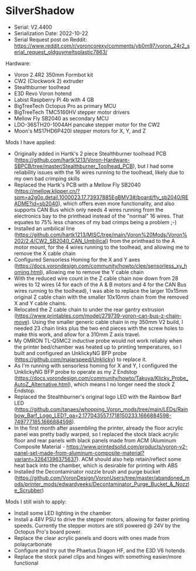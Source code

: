 # SilverShadow
- Serial: V2.4400
- Serialization Date: 2022-10-22
- Serial Request post on Reddit: https://www.reddit.com/r/voroncorexy/comments/yb0m97/voron_24r2_serial_request_oldguymeltsplastic7863/

Hardware:

- Voron 2.4R2 350mm Formbot kit
- CW2 (Clockwork 2) extruder
- Stealthburner toolhead
- E3D Revo Voron hotend
- Labist Raspberry Pi 4b with 4 GB
- BigTreeTech Octopus Pro as primary MCU
- BigTreeTech TMC5160HV stepper motor drivers
- Mellow Fly SB2040 as secondary MCU
- LDO-36STH20-1004AH pancake stepper motor for the CW2
- Moon's MS17HD6P420I stepper motors for X, Y, and Z

Mods I have applied:

- Originally added in Hartk's 2 piece Stealthburner toolhead PCB (https://github.com/hartk1213/Voron-Hardware-SBPCB/tree/master/Stealthburner_Toolhead_PCB), but I had some reliability issues with the 16 wires running to the toolhead, likely due to my own bad crimping skills
- Replaced the Hartk's PCB with a Mellow Fly SB2040 (https://mellow.klipper.cn/?spm=a2g0o.detail.1000023.17.73937885EgBMV3#/board/fly_sb2040/README?id=sb2040), which offers even more functionality, and also supports CAN Bus which only needs 4 wires running from the electronics bay to the printhead instead of the "normal" 16 wires. That equates to 75% less chances of my bad crimps being a problem ;-)
- Installed an umbilical line (https://github.com/hartk1213/MISC/tree/main/Voron%20Mods/Voron%202/2.4/CW2_SB2040_CAN_Umbilical) from the printhead to the A motor mount, for the 4 wires running to the toolhead, and allowing me to remove the X cable chain
- Configured Sensorless Homing for the X and Y axes (https://docs.vorondesign.com/community/howto/clee/sensorless_xy_homing.html), allowing me to remove the Y cable chain
- With the reduced wire count in the Z cable chain now down from 28 wires to 12 wires (4 for each of the A & B motors and 4 for the CAN Bus wires running to the toolhead), I was able to replace the larger 10x15mm original Z cable chain with the smaller 10x10mm chain from the removed X and Y cable chains.
- Relocated the Z cable chain to under the rear gantry extrusion (https://www.printables.com/model/279739-voron-can-bus-z-chain-move). Using the smaller generic cable chain in my 350mm V2 build, I needed 23 chain links plus the two end pieces with the screw holes to make this work, and allow for a 310mm Z axis travel.
- My OMRON TL-Q5MC2 inductive probe would not work reliably when the printer bed/chamber was heated up to printing temperatures, so I built and configured an UnklickyNG BFP probe (https://github.com/majarspeed/Unklicky) to replace it.
- As I'm running with sensorless homing for X and Y, I configured the UnklickyNG BFP probe to operate as my Z Endstop (https://docs.vorondesign.com/community/howto/Takuya/Klicky_Probe_AutoZ_Alternative.html), which means I no longer need the stock Z Endstop.
- Replaced the Stealthburner's original logo LED with the Rainbow Barf LED (https://github.com/tanaes/whopping_Voron_mods/tree/main/LEDs/Rainbow_Barf_Logo_LED?_ga=2.177043557.1718150233.1666884598-749777185.1666884598).
- In the first month after assembling the printer, already the floor acrylic panel was pretty badly warped, so I replaced the stock black acrylic floor and rear panels with black panels made from ACM (Aluminum Composite Material - https://www.printedsolid.com/products/voron-v2-panel-set-made-from-aluminum-composite-material?variant=32641396375637). ACM should also help retain/reflect some heat back into the chamber, which is desirable for printing with ABS
- Installed the Decontaminator nozzle brush and purge bucket (https://github.com/VoronDesign/VoronUsers/tree/master/abandoned_mods/printer_mods/edwardyeeks/Decontaminator_Purge_Bucket_&_Nozzle_Scrubber)

Mods I still wish to apply:

- Install some LED lighting in the chamber
- Install a 48V PSU to drive the stepper motors, allowing for faster printing speeds. Currently the stepper motors are still powered @ 24V by the Octopus Pro's board power.
- Replace the clear acrylic panels and doors with ones made from polaycarbonate
- Configure and try out the Phaetus Dragon HF, and the E3D V6 hotends
- Replace the stock panel clips and hinges with something easier/more functional
